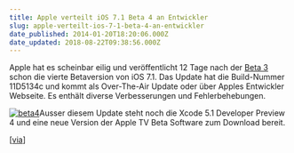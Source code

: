```yaml
---
title: Apple verteilt iOS 7.1 Beta 4 an Entwickler
slug: apple-verteilt-ios-7-1-beta-4-an-entwickler
date_published: 2014-01-20T18:20:06.000Z
date_updated: 2018-08-22T09:38:56.000Z
---
```


Apple hat es scheinbar eilig und veröffentlicht 12 Tage nach der [Beta 3](__GHOST_URL__/apple-verteilt-ios-7-1-beta-3-an-entwickler/) schon die vierte Betaversion von iOS 7.1. Das Update hat die Build-Nummer 11D5134c und kommt als Over-The-Air Update oder über Apples Entwickler Webseite. Es enthält diverse Verbesserungen und Fehlerbehebungen.

[![beta4](//picdump.thafaker.de/2014/01/beta4-580x405.jpg)](__GHOST_URL__/apple-verteilt-ios-7-1-beta-4-an-entwickler/beta4/)Ausser diesem Update steht noch die Xcode 5.1 Developer Preview 4 und eine neue Version der Apple TV Beta Software zum Download bereit.

[[via](http://www.macrumors.com/2014/01/20/ios71-beta-4-to-developers/)]
